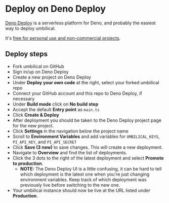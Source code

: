 # Deploy on Deno Deploy

[Deno Deploy](https://deno.com/deploy) is a serverless platform for Deno, and probably the easiest way to deploy umbilical.

It's [free for personal use and non-commercial projects](https://deno.com/deploy/pricing).

## Deploy steps

- Fork umbilical on GitHub
- Sign in/up on Deno Deploy
- Create a new project on Deno Deploy
- Under **Deploy your own code** at the right, select your forked umbilical repo
- Connect your GitHub account and this repo to Deno Deploy, if necessary
- Under **Build mode** click on **No build step**
- Accept the default **Entry point** as `main.ts`
- Click **Create & Deploy**
- After deployment you should be taken to the Deno Deploy project page for the new project.
- Click **Settings** in the navigation below the project name
- Scroll to **Environment Variables** and add variables for `UMBILICAL_KEYS`, `PI_API_KEY`, and `PI_API_SECRET`
- Click **Save (3 new)** to save changes. This will create a new deployment.
- Navigate to **Overview** and find the list of deployments.
- Click the 3 dots to the right of the latest deployment and select **Promote to production**.
  - **NOTE:** The Deno Deploy UI is a little confusing, it can be hard to tell
    which deployment is the latest one when you're just changing environment
    variables. Keep track of which deployment was previously live before
    switching to the new one.
- Your umbilical instance should now be live at the URL listed under **Production**.
